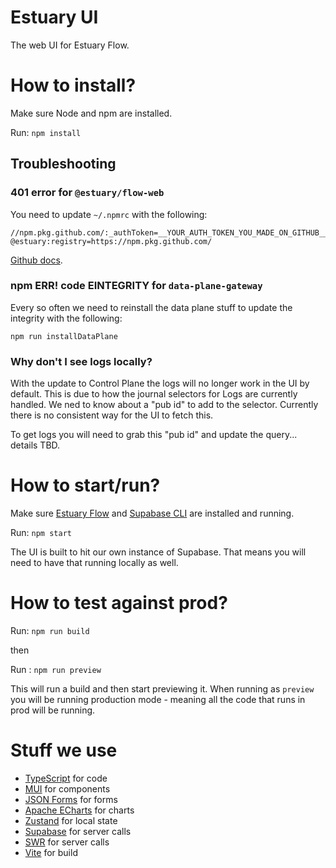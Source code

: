 # Estuary UI

The web UI for Estuary Flow.

# How to install?

Make sure Node and npm are installed.

Run: `npm install`

## Troubleshooting

### 401 error for `@estuary/flow-web`

You need to update `~/.npmrc` with the following:

```
//npm.pkg.github.com/:_authToken=__YOUR_AUTH_TOKEN_YOU_MADE_ON_GITHUB__
@estuary:registry=https://npm.pkg.github.com/
```

[Github docs](https://docs.github.com/en/packages/working-with-a-github-packages-registry/working-with-the-npm-registry#authenticating-with-a-personal-access-token).

### npm ERR! code EINTEGRITY for `data-plane-gateway`

Every so often we need to reinstall the data plane stuff to update the integrity with the following:

```
npm run installDataPlane
```

### Why don't I see logs locally?

With the update to Control Plane the logs will no longer work in the UI by default. This is due to how the journal selectors for Logs are currently handled. We ned to know about a "pub id" to add to the selector. Currently there is no consistent way for the UI to fetch this.

To get logs you will need to grab this "pub id" and update the query... details TBD.

# How to start/run?

Make sure [Estuary Flow](https://github.com/estuary/flow) and [Supabase CLI](https://github.com/supabase/cli) are installed and running.

Run: `npm start`

The UI is built to hit our own instance of Supabase. That means you will need to have that running locally as well.

# How to test against prod?

Run: `npm run build`

then

Run : `npm run preview`

This will run a build and then start previewing it. When running as `preview` you will be running production mode - meaning all the code that runs in prod will be running.

# Stuff we use

-   [TypeScript](https://github.com/microsoft/TypeScript) for code
-   [MUI](https://github.com/mui/material-ui) for components
-   [JSON Forms](https://github.com/eclipsesource/jsonforms) for forms
-   [Apache ECharts](https://github.com/apache/echarts) for charts
-   [Zustand](https://github.com/pmndrs/zustand) for local state
-   [Supabase](https://github.com/supabase) for server calls
-   [SWR](https://github.com/vercel/swr) for server calls
-   [Vite](https://github.com/vitejs) for build
